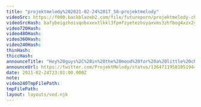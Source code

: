 ```yaml
---
title: "projektmelody%202021-02-24%2017_58-projektmelody"
videoSrc: https://f000.backblazeb2.com/file/futureporn/projektmelody-chaturbate-2021-02-24.mp4
videoSrcHash: bafybeigzhoivqobxxextlkkl3fpmfzyetezhvyaxvms3zhfbog4xzx2yae
video720Hash: 
video480Hash: 
video360Hash: 
video240Hash: 
thinHash: 
thiccHash: 
announceTitle: "Hey%20guys%2C%20in%20the%20mood%20for%20a%20little%20chattin%2C%20and%20a%20little%20baitin%2C%20hbu"
announceUrl: https://twitter.com/ProjektMelody/status/1364711958105194498
date: 2021-02-24T23:01:00.000Z
note: 
video240TmpFilePath: 
tmpFilePath: 
layout: layouts/vod.njk
---
```

